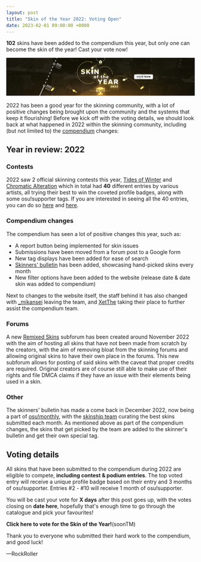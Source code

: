 ```yaml
---
layout: post
title: "Skin of the Year 2022: Voting Open"
date: 2023-02-01 09:00:00 +0000
---
```


**102** skins have been added to the compendium this year, but only one can become the skin of the year! Cast your vote now!

![](/wiki/shared/news/2023-02-01-Skin-of-the-Year-2022/SOTY-2022-banner.jpg)

2022 has been a good year for the skinning community, with a lot of positive changes being brought upon the community and the systems that keep it flourishing! Before we kick off with the voting details, we should look back at what happened in 2022 within the skinning community, including (but not limited to) the [compendium](https://compendium.skinship.xyz/) changes:

## Year in review: 2022

### Contests

2022 saw 2 official skinning contests this year, [Tides of Winter](/wiki/Contests/Skinning_Contest/2) and [Chromatic Alteration](/wiki/Contests/Skinning_Contest/3) which in total had **40** different entries by various artists, all trying their best to win the coveted profile badges, along with some osu!supporter tags. If you are interested in seeing all the 40 entries, you can do so [here](https://osu.ppy.sh/community/contests/137) and [here](https://osu.ppy.sh/community/contests/148).

### Compendium changes

The compendium has seen a lot of positive changes this year, such as:

- A report button being implemented for skin issues
- Submissions have been moved from a forum post to a Google form
- New tag displays have been added for ease of search
- [Skinners' bulletin](https://compendium.skinship.xyz/bulletin) has been added, showcasing hand-picked skins every month
- New filter options have been added to the website (release date & date skin was added to compendium)

Next to changes to the website itself, the staff behind it has also changed with [_mikansei](https://osu.ppy.sh/users/13140446) leaving the team, and [XetThe](https://osu.ppy.sh/users/16274977) taking their place to further assist the compendium team.

### Forums

A new [Remixed Skins](https://osu.ppy.sh/community/forums/124) subforum has been created around November 2022 with the aim of hosting all skins that have not been made from scratch by the creators, with the aim of removing bloat from the skinning forums and allowing original skins to have their own place in the forums. This new subforum allows for posting of said skins with the caveat that proper credits are required. Original creators are of course still able to make use of their rights and file DMCA claims if they have an issue with their elements being used in a skin.

### Other

The skinners' bulletin has made a come back in December 2022, now being a part of [osu!monthly](/wiki/Community/osu!monthly), with the [skinship team](https://skinship.xyz/) curating the best skins submitted each month.  As mentioned above as part of the compendium changes, the skins that get picked by the team are added to the skinner's bulletin and get their own special tag.

## Voting details

All skins that have been submitted to the compendium during 2022 are eligible to compete, **including contest & podium entries**. The top voted entry will receive a unique profile badge based on their entry and 3 months of osu!supporter. Entries #2 - #10 will receive 1 month of osu!supporter.

You will be cast your vote for **X days** after this post goes up, with the votes closing on **date here**, hopefully that's enough time to go through the catalogue and pick your favourites!

**Click here to vote for the Skin of the Year!**(soonTM)

Thank you to everyone who submitted their hard work to the compendium, and good luck!

—RockRoller
